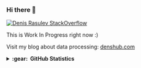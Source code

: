 ### Hi there 👋

<!--
**denisrasulev/denisrasulev** is a ✨ _special_ ✨ repository because its `README.md` (this file) appears on your GitHub profile.

Here are some ideas to get you started:

- 🔭 I’m currently working on ...
- 🌱 I’m currently learning ...
- 👯 I’m looking to collaborate on ...
- 🤔 I’m looking for help with ...
- 💬 Ask me about ...
- 📫 How to reach me: ...
- 😄 Pronouns: ...
- ⚡ Fun fact: ...
-->

[![Denis Rasulev StackOverflow](https://stackoverflow-badge.herokuapp.com/api/StackOverflowBadge/4440387)](https://stackoverflow.com/users/4440387/denis-rasulev)

This is Work In Progress right now :)

Visit my blog about data processing: [denshub.com](https://denshub.com/)

<details>
  <summary><b>:gear: &nbsp;GitHub Statistics</b></summary>
  <br/>
    <p align="center">
      <img height="137px" src="https://github-readme-stats.vercel.app/api?username=denisrasulev&hide_title=true&hide_border=true&show_icons=true&include_all_commits=true&count_private=true&line_height=21&theme=nightowl" />
    </p>
    <p align="center">
      <img height="137px" src="https://github-readme-stats.vercel.app/api/top-langs/?username=denisrasulev&hide=html&hide_title=true&hide_border=true&layout=compact&langs_count=8&theme=nightowl" />
    </p>
    <p align="center">
      <img height="137px" src="https://github-readme-streak-stats.herokuapp.com/?user=denisrasulev&hide_border=true&theme=nightowl" />
    </p>
</details>
